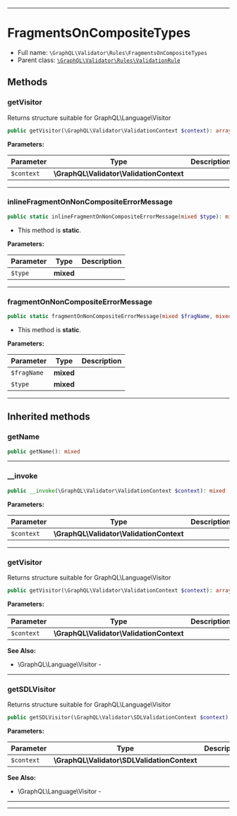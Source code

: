 ***

# FragmentsOnCompositeTypes





* Full name: `\GraphQL\Validator\Rules\FragmentsOnCompositeTypes`
* Parent class: [`\GraphQL\Validator\Rules\ValidationRule`](./ValidationRule.md)




## Methods


### getVisitor

Returns structure suitable for GraphQL\Language\Visitor

```php
public getVisitor(\GraphQL\Validator\ValidationContext $context): array
```








**Parameters:**

| Parameter | Type | Description |
|-----------|------|-------------|
| `$context` | **\GraphQL\Validator\ValidationContext** |  |




***

### inlineFragmentOnNonCompositeErrorMessage



```php
public static inlineFragmentOnNonCompositeErrorMessage(mixed $type): mixed
```



* This method is **static**.




**Parameters:**

| Parameter | Type | Description |
|-----------|------|-------------|
| `$type` | **mixed** |  |




***

### fragmentOnNonCompositeErrorMessage



```php
public static fragmentOnNonCompositeErrorMessage(mixed $fragName, mixed $type): mixed
```



* This method is **static**.




**Parameters:**

| Parameter | Type | Description |
|-----------|------|-------------|
| `$fragName` | **mixed** |  |
| `$type` | **mixed** |  |




***


## Inherited methods


### getName



```php
public getName(): mixed
```











***

### __invoke



```php
public __invoke(\GraphQL\Validator\ValidationContext $context): mixed
```








**Parameters:**

| Parameter | Type | Description |
|-----------|------|-------------|
| `$context` | **\GraphQL\Validator\ValidationContext** |  |




***

### getVisitor

Returns structure suitable for GraphQL\Language\Visitor

```php
public getVisitor(\GraphQL\Validator\ValidationContext $context): array
```








**Parameters:**

| Parameter | Type | Description |
|-----------|------|-------------|
| `$context` | **\GraphQL\Validator\ValidationContext** |  |



**See Also:**

* \GraphQL\Language\Visitor - 

***

### getSDLVisitor

Returns structure suitable for GraphQL\Language\Visitor

```php
public getSDLVisitor(\GraphQL\Validator\SDLValidationContext $context): array
```








**Parameters:**

| Parameter | Type | Description |
|-----------|------|-------------|
| `$context` | **\GraphQL\Validator\SDLValidationContext** |  |



**See Also:**

* \GraphQL\Language\Visitor - 

***


***

